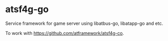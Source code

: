 # atsf4g-go

Service framework for game server using libatbus-go, libatapp-go and etc.

To work with <https://github.com/atframework/atsf4g-co>.


